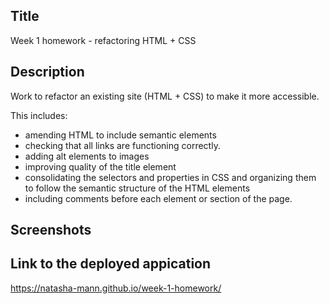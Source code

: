 ## Title
Week 1 homework - refactoring HTML + CSS 

## Description
 Work to refactor an existing site (HTML + CSS) to make it more accessible.

 This includes: 
 - amending HTML to include semantic elements
 - checking that all links are functioning correctly.
 - adding alt elements to images 
 - improving quality of the title element
 - consolidating the selectors and properties in CSS and organizing them to follow the semantic structure of the HTML elements
 - including comments before each element or section of the page.

## Screenshots

## Link to the deployed appication
https://natasha-mann.github.io/week-1-homework/
